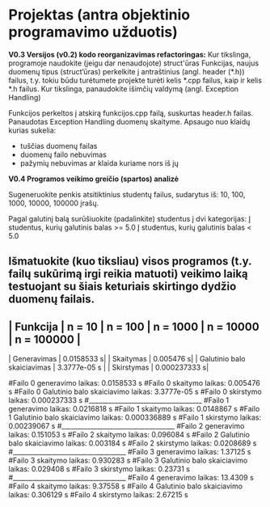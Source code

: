# Projektas (antra objektinio programavimo užduotis)

**V0.3
Versijos (v0.2) kodo reorganizavimas refactoringas:**
Kur tikslinga, programoje naudokite (jeigu dar nenaudojote) struct'ūras
Funkcijas, naujus duomenų tipus (struct’ūras) perkelkite į antraštinius (angl. header (*.h)) failus, t.y. tokiu būdu turėtumete projekte turėti kelis *.cpp failus, kaip ir kelis *.h failus.
Kur tikslinga, panaudokite išimčių valdymą (angl. Exception Handling)

Funkcijos perkeltos į atskirą funkcijos.cpp failą, suskurtas header.h failas.
Panaudotas Exception Handling duomenų skaityme. Apsaugo nuo klaidų kurias sukelia:
- tuščias duomenų failas
- duomenų failo nebuvimas
- pažymių nebuvimas ar klaida kuriame nors iš jų

**V0.4
Programos veikimo greičio (spartos) analizė**

Sugeneruokite penkis atsitiktinius studentų failus, sudarytus iš: 10, 100, 1000, 10000, 100000 įrašų.

Pagal galutinį balą surūšiuokite (padalinkite) studentus į dvi kategorijas:
Į studentus, kurių galutinis balas >= 5.0
Į studentus, kurių galutinis balas < 5.0

Išmatuokite (kuo tiksliau) visos programos (t.y. failų sukūrimą irgi reikia matuoti) veikimo laiką testuojant su šiais keturiais skirtingo dydžio duomenų failais.
-----------------------------------------------------------
| Funkcija | n = 10 | n = 100 | n = 1000 | n = 10000 | n = 100000 | 
----------------------------------------------------------
| Generavimas |  0.0158533 s|
| Skaitymas |  0.005476 s|
| Galutinio balo skaiciavimas | 3.3777e-05 s |
| Skirstymas | 0.000237333 s| 

#Failo 0 generavimo laikas: 0.0158533 s
#Failo 0 skaitymo laikas: 0.005476 s
#Failo 0 Galutinio balo skaiciavimo laikas: 3.3777e-05 s
#Failo 0 skirstymo laikas: 0.000237333 s
#___________________________________
#Failo 1 generavimo laikas: 0.0216818 s
#Failo 1 skaitymo laikas: 0.0148867 s
#Failo 1 Galutinio balo skaiciavimo laikas: 0.000336889 s
#Failo 1 skirstymo laikas: 0.00239067 s
#___________________________________
#Failo 2 generavimo laikas: 0.151053 s
#Failo 2 skaitymo laikas: 0.096084 s
#Failo 2 Galutinio balo skaiciavimo laikas: 0.003184 s
#Failo 2 skirstymo laikas: 0.0208689 s
#___________________________________
#Failo 3 generavimo laikas: 1.37125 s
#Failo 3 skaitymo laikas: 0.930283 s
#Failo 3 Galutinio balo skaiciavimo laikas: 0.029408 s
#Failo 3 skirstymo laikas: 0.23731 s
#___________________________________
#Failo 4 generavimo laikas: 13.4309 s
#Failo 4 skaitymo laikas: 9.37558 s
#Failo 4 Galutinio balo skaiciavimo laikas: 0.306129 s
#Failo 4 skirstymo laikas: 2.67215 s
#
